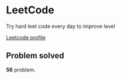 # LeetCode

Try hard leet code every day to improve level

[ Leetcode profile ](https://leetcode.com/u/orgball2608/)

## Problem solved

**56** problem.
